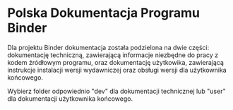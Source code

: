 # Polska Dokumentacja Programu Binder

Dla projektu Binder dokumentacja została podzielona na dwie części: dokumentację techniczną, zawierającą informacje niezbędne do pracy z kodem źródłowym programu, oraz dokumentację użytkowika, zawierającą instrukcje instalacji wersji wydawniczej oraz obsługi wersji dla użytkownika końcowego.

Wybierz folder odpowiednio "dev" dla dokumentacji technicznej lub "user" dla dokumentacji użytkownika końcowego.
